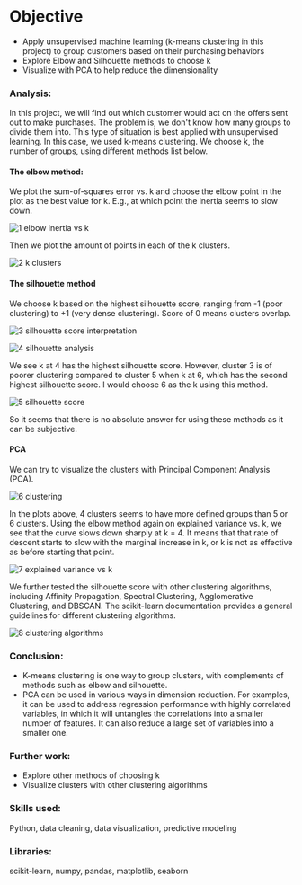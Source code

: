 # Objective
- Apply unsupervised machine learning (k-means clustering in this project) to group customers based on their purchasing behaviors
- Explore Elbow and Silhouette methods to choose k
- Visualize with PCA to help reduce the dimensionality

### Analysis:
In this project, we will find out which customer would act on the offers sent out to make purchases.
The problem is, we don't know how many groups to divide them into.
This type of situation is best applied with unsupervised learning. In this case, we used k-means clustering.
We choose k, the number of groups, using different methods list below.

#### The elbow method:

We plot the sum-of-squares error vs. k and choose the elbow point in the plot as the best value for k.
E.g., at which point the inertia seems to slow down.

![1 elbow inertia vs k](https://user-images.githubusercontent.com/36130927/126213026-15efc771-130c-4266-9343-60a8edc821f9.png)


Then we plot the amount of points in each of the k clusters.

![2 k clusters](https://user-images.githubusercontent.com/36130927/126212524-dd70d73f-4a58-4129-9911-4d045f5b196e.png)



#### The silhouette method

We choose k based on the highest silhouette score, ranging from -1 (poor clustering) to +1 (very dense clustering).
Score of 0 means clusters overlap.

![3 silhouette score interpretation](https://user-images.githubusercontent.com/36130927/126212539-88ba4973-6fa0-4da6-af5a-7f04ca90d80e.png)


![4 silhouette analysis](https://user-images.githubusercontent.com/36130927/126212606-38c14efd-320f-42eb-a28f-3ec7d8399c22.png)

We see k at 4 has the highest silhouette score.
However, cluster 3 is of poorer clustering compared to cluster 5 when k at 6, which has the second highest silhouette score.
I would choose 6 as the k using this method.

![5 silhouette score](https://user-images.githubusercontent.com/36130927/126213135-8e6b87f2-3c1a-4769-9d7b-1355b0b4e9dd.png)


So it seems that there is no absolute answer for using these methods as it can be subjective.

#### PCA

We can try to visualize the clusters with Principal Component Analysis (PCA).


![6 clustering](https://user-images.githubusercontent.com/36130927/126212663-2953cfcd-f50f-4438-b8d6-69a4c1b916fe.png)



In the plots above, 4 clusters seems to have more defined groups than 5 or 6 clusters.
Using the elbow method again on explained variance vs. k, we see that the curve slows down sharply at k = 4.
It means that that rate of descent starts to slow with the marginal increase in k, or k is not as effective as before starting that point.


![7 explained variance vs k](https://user-images.githubusercontent.com/36130927/126212686-00be0a7e-8e04-45a7-9950-47d24dbb6de5.png)



We further tested the silhouette score with other clustering algorithms,
including Affinity Propagation, Spectral Clustering, Agglomerative Clustering, and DBSCAN.
The scikit-learn documentation provides a general guidelines for different clustering algorithms.

![8 clustering algorithms](https://user-images.githubusercontent.com/36130927/126212846-0fc3d415-6f9a-4a49-92c8-d25f47963185.png)


### Conclusion:
- K-means clustering is one way to group clusters, with complements of methods such as elbow and silhouette.
- PCA can be used in various ways in dimension reduction.
For examples, it can be used to address regression performance with highly correlated variables,
in which it will untangles the correlations into a smaller number of features.
It can also reduce a large set of variables into a smaller one.

### Further work:
- Explore other methods of choosing k
- Visualize clusters with other clustering algorithms


### Skills used:
Python, data cleaning, data visualization, predictive modeling


### Libraries:
scikit-learn, numpy, pandas, matplotlib, seaborn
